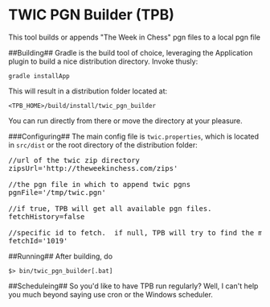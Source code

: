 TWIC PGN Builder (TPB)
================

This tool builds or appends "The Week in Chess" pgn files to a local pgn file

##Building##
Gradle is the build tool of choice, leveraging the Application plugin to build a nice distribution directory.  Invoke thusly:

    gradle installApp

This will result in a distribution folder located at:

	<TPB_HOME>/build/install/twic_pgn_builder

You can run directly from there or move the directory at your pleasure.

###Configuring##
The main config file is `twic.properties`, which is located in `src/dist` or the root directory of the distribution folder:

<pre>
//url of the twic zip directory
zipsUrl='http://theweekinchess.com/zips'

//the pgn file in which to append twic pgns
pgnFile='/tmp/twic.pgn'

//if true, TPB will get all available pgn files.
fetchHistory=false

//specific id to fetch.  if null, TPB will try to find the most recent id and fetch it.
fetchId='1019'
</pre>

##Running##
After building, do

    $> bin/twic_pgn_builder[.bat]

##Scheduleing##
So you'd like to have TPB run regularly? Well, I can't help you much beyond saying use cron or the Windows scheduler.


